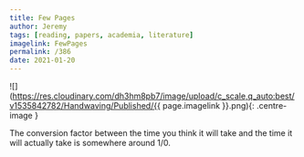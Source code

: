 ```yaml
---
title: Few Pages
author: Jeremy
tags: [reading, papers, academia, literature]
imagelink: FewPages
permalink: /386
date: 2021-01-20
---
```


![](https://res.cloudinary.com/dh3hm8pb7/image/upload/c_scale,q_auto:best/v1535842782/Handwaving/Published/{{ page.imagelink }}.png){: .centre-image }

The conversion factor between the time you think it will take and the time it will actually take is somewhere around 1/0.
